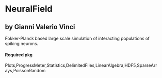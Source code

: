 # NeuralField
## by Gianni Valerio Vinci
Fokker-Planck based large scale simulation of interacting populations of spiking neurons.
#### Required pkg
Plots,ProgressMeter,Statistics,DelimitedFiles,LinearAlgebra,HDF5,SparseArrays,PoissonRandom
